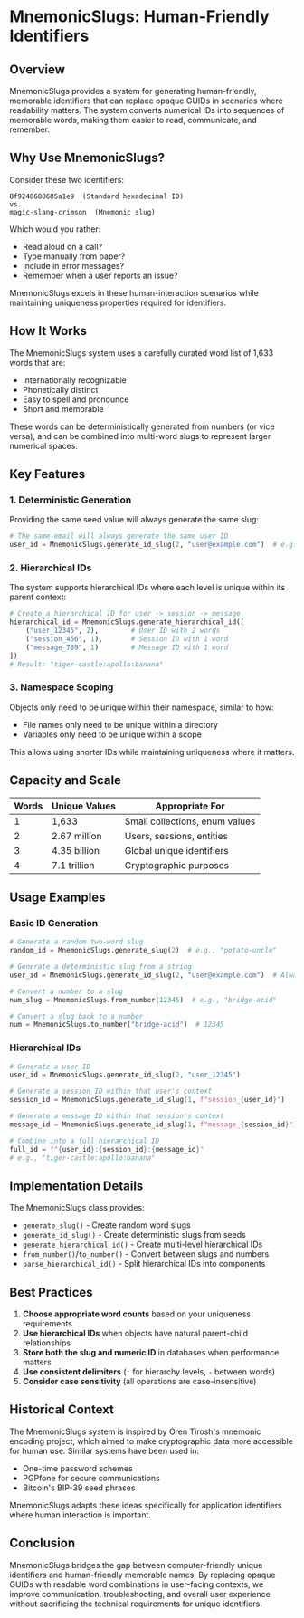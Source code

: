 # MnemonicSlugs: Human-Friendly Identifiers

## Overview

MnemonicSlugs provides a system for generating human-friendly, memorable identifiers that can replace opaque GUIDs in scenarios where readability matters. The system converts numerical IDs into sequences of memorable words, making them easier to read, communicate, and remember.

## Why Use MnemonicSlugs?

Consider these two identifiers:

```
8f9240688685a1e9  (Standard hexadecimal ID)
vs.
magic-slang-crimson  (Mnemonic slug)
```

Which would you rather:
- Read aloud on a call?
- Type manually from paper?
- Include in error messages?
- Remember when a user reports an issue?

MnemonicSlugs excels in these human-interaction scenarios while maintaining uniqueness properties required for identifiers.

## How It Works

The MnemonicSlugs system uses a carefully curated word list of 1,633 words that are:

- Internationally recognizable
- Phonetically distinct
- Easy to spell and pronounce
- Short and memorable

These words can be deterministically generated from numbers (or vice versa), and can be combined into multi-word slugs to represent larger numerical spaces.

## Key Features

### 1. Deterministic Generation

Providing the same seed value will always generate the same slug:

```python
# The same email will always generate the same user ID
user_id = MnemonicSlugs.generate_id_slug(2, "user@example.com")  # e.g., "tiger-castle"
```

### 2. Hierarchical IDs

The system supports hierarchical IDs where each level is unique within its parent context:

```python
# Create a hierarchical ID for user -> session -> message
hierarchical_id = MnemonicSlugs.generate_hierarchical_id([
    ("user_12345", 2),        # User ID with 2 words
    ("session_456", 1),       # Session ID with 1 word
    ("message_789", 1)        # Message ID with 1 word
])
# Result: "tiger-castle:apollo:banana"
```

### 3. Namespace Scoping

Objects only need to be unique within their namespace, similar to how:
- File names only need to be unique within a directory
- Variables only need to be unique within a scope

This allows using shorter IDs while maintaining uniqueness where it matters.

## Capacity and Scale

| Words | Unique Values | Appropriate For |
|-------|---------------|------------------|
| 1     | 1,633         | Small collections, enum values |
| 2     | 2.67 million  | Users, sessions, entities |
| 3     | 4.35 billion  | Global unique identifiers |
| 4     | 7.1 trillion  | Cryptographic purposes |

## Usage Examples

### Basic ID Generation

```python
# Generate a random two-word slug
random_id = MnemonicSlugs.generate_slug(2)  # e.g., "potato-uncle"

# Generate a deterministic slug from a string
user_id = MnemonicSlugs.generate_id_slug(2, "user@example.com")  # Always the same

# Convert a number to a slug
num_slug = MnemonicSlugs.from_number(12345)  # e.g., "bridge-acid"

# Convert a slug back to a number
num = MnemonicSlugs.to_number("bridge-acid")  # 12345
```

### Hierarchical IDs

```python
# Generate a user ID
user_id = MnemonicSlugs.generate_id_slug(2, "user_12345")

# Generate a session ID within that user's context
session_id = MnemonicSlugs.generate_id_slug(1, f"session_{user_id}")

# Generate a message ID within that session's context
message_id = MnemonicSlugs.generate_id_slug(1, f"message_{session_id}")

# Combine into a full hierarchical ID
full_id = f"{user_id}:{session_id}:{message_id}"
# e.g., "tiger-castle:apollo:banana"
```

## Implementation Details

The MnemonicSlugs class provides:

- `generate_slug()` - Create random word slugs
- `generate_id_slug()` - Create deterministic slugs from seeds 
- `generate_hierarchical_id()` - Create multi-level hierarchical IDs
- `from_number()`/`to_number()` - Convert between slugs and numbers
- `parse_hierarchical_id()` - Split hierarchical IDs into components

## Best Practices

1. **Choose appropriate word counts** based on your uniqueness requirements
2. **Use hierarchical IDs** when objects have natural parent-child relationships
3. **Store both the slug and numeric ID** in databases when performance matters
4. **Use consistent delimiters** (`:` for hierarchy levels, `-` between words)
5. **Consider case sensitivity** (all operations are case-insensitive)

## Historical Context

The MnemonicSlugs system is inspired by Oren Tirosh's mnemonic encoding project, which aimed to make cryptographic data more accessible for human use. Similar systems have been used in:

- One-time password schemes
- PGPfone for secure communications
- Bitcoin's BIP-39 seed phrases

MnemonicSlugs adapts these ideas specifically for application identifiers where human interaction is important.

## Conclusion

MnemonicSlugs bridges the gap between computer-friendly unique identifiers and human-friendly memorable names. By replacing opaque GUIDs with readable word combinations in user-facing contexts, we improve communication, troubleshooting, and overall user experience without sacrificing the technical requirements for unique identifiers.